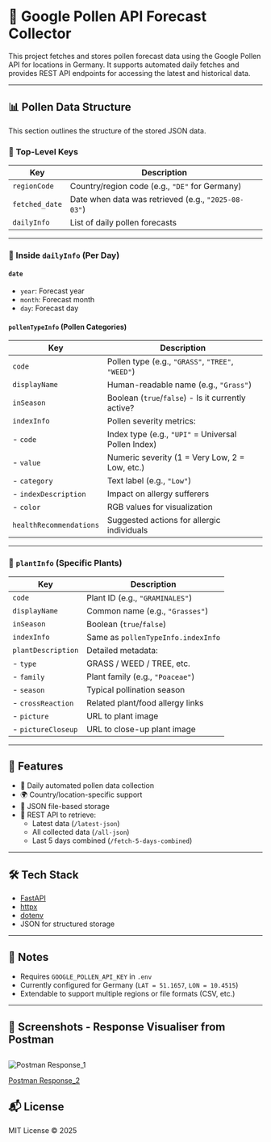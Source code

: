 # 🌿 Google Pollen API Forecast Collector

This project fetches and stores pollen forecast data using the Google Pollen API for locations in Germany. It supports automated daily fetches and provides REST API endpoints for accessing the latest and historical data.

---

## 📊 Pollen Data Structure

This section outlines the structure of the stored JSON data.

### 🔑 Top-Level Keys

| Key            | Description                                                  |
|----------------|--------------------------------------------------------------|
| `regionCode`   | Country/region code (e.g., `"DE"` for Germany)               |
| `fetched_date` | Date when data was retrieved (e.g., `"2025-08-03"`)          |
| `dailyInfo`    | List of daily pollen forecasts                               |

---

### 📅 Inside `dailyInfo` (Per Day)

#### `date`
- `year`: Forecast year  
- `month`: Forecast month  
- `day`: Forecast day  

#### `pollenTypeInfo` (Pollen Categories)

| Key                    | Description                                            |
|------------------------|--------------------------------------------------------|
| `code`                 | Pollen type (e.g., `"GRASS"`, `"TREE"`, `"WEED"`)      |
| `displayName`          | Human-readable name (e.g., `"Grass"`)                 |
| `inSeason`             | Boolean (`true`/`false`) - Is it currently active?     |
| `indexInfo`            | Pollen severity metrics:                               |
| - `code`               | Index type (e.g., `"UPI"` = Universal Pollen Index)    |
| - `value`              | Numeric severity (1 = Very Low, 2 = Low, etc.)         |
| - `category`           | Text label (e.g., `"Low"`)                             |
| - `indexDescription`   | Impact on allergy sufferers                            |
| - `color`              | RGB values for visualization                           |
| `healthRecommendations` | Suggested actions for allergic individuals           |

---

### 🌱 `plantInfo` (Specific Plants)

| Key                    | Description                                             |
|------------------------|---------------------------------------------------------|
| `code`                 | Plant ID (e.g., `"GRAMINALES"`)                         |
| `displayName`          | Common name (e.g., `"Grasses"`)                         |
| `inSeason`             | Boolean (`true`/`false`)                                |
| `indexInfo`            | Same as `pollenTypeInfo.indexInfo`                      |
| `plantDescription`     | Detailed metadata:                                      |
| - `type`               | GRASS / WEED / TREE, etc.                               |
| - `family`             | Plant family (e.g., `"Poaceae"`)                        |
| - `season`             | Typical pollination season                              |
| - `crossReaction`      | Related plant/food allergy links                        |
| - `picture`            | URL to plant image                                      |
| - `pictureCloseup`     | URL to close-up plant image                             |

---

## 🚀 Features

- 🔄 Daily automated pollen data collection
- 🌍 Country/location-specific support
- 🧪 JSON file-based storage
- 🔗 REST API to retrieve:
  - Latest data (`/latest-json`)
  - All collected data (`/all-json`)
  - Last 5 days combined (`/fetch-5-days-combined`)

---

## 🛠 Tech Stack

- [FastAPI](https://fastapi.tiangolo.com/)
- [httpx](https://www.python-httpx.org/)
- [dotenv](https://pypi.org/project/python-dotenv/)
- JSON for structured storage

---

## 📌 Notes

- Requires `GOOGLE_POLLEN_API_KEY` in `.env`
- Currently configured for Germany (`LAT = 51.1657`, `LON = 10.4515`)
- Extendable to support multiple regions or file formats (CSV, etc.)

---

## 📸 Screenshots - Response Visualiser from Postman
## 

![Postman Response_1](extras/Screenshot_2025-08-03_163600.png)

[Postman Response_2](extras/Screenshot_2025-08-03_163615.png)


## 📬 License

MIT License © 2025

